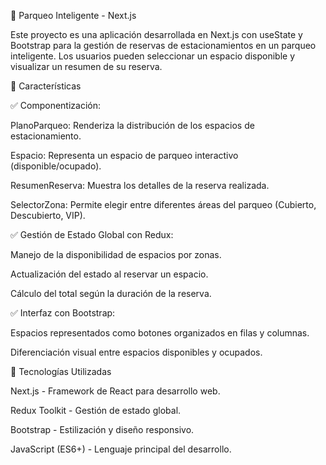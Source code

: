 🚗 Parqueo Inteligente - Next.js

Este proyecto es una aplicación desarrollada en Next.js con useState y Bootstrap para la gestión de reservas de estacionamientos en un parqueo inteligente. Los usuarios pueden seleccionar un espacio disponible y visualizar un resumen de su reserva.

📌 Características

✅ Componentización:

PlanoParqueo: Renderiza la distribución de los espacios de estacionamiento.

Espacio: Representa un espacio de parqueo interactivo (disponible/ocupado).

ResumenReserva: Muestra los detalles de la reserva realizada.

SelectorZona: Permite elegir entre diferentes áreas del parqueo (Cubierto, Descubierto, VIP).

✅ Gestión de Estado Global con Redux:

Manejo de la disponibilidad de espacios por zonas.

Actualización del estado al reservar un espacio.

Cálculo del total según la duración de la reserva.

✅ Interfaz con Bootstrap:

Espacios representados como botones organizados en filas y columnas.

Diferenciación visual entre espacios disponibles y ocupados.

📌 Tecnologías Utilizadas

Next.js - Framework de React para desarrollo web.

Redux Toolkit - Gestión de estado global.

Bootstrap - Estilización y diseño responsivo.

JavaScript (ES6+) - Lenguaje principal del desarrollo.
